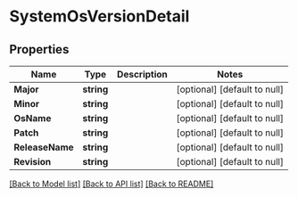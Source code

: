 # SystemOsVersionDetail

## Properties
Name | Type | Description | Notes
------------ | ------------- | ------------- | -------------
**Major** | **string** |  | [optional] [default to null]
**Minor** | **string** |  | [optional] [default to null]
**OsName** | **string** |  | [optional] [default to null]
**Patch** | **string** |  | [optional] [default to null]
**ReleaseName** | **string** |  | [optional] [default to null]
**Revision** | **string** |  | [optional] [default to null]

[[Back to Model list]](../README.md#documentation-for-models) [[Back to API list]](../README.md#documentation-for-api-endpoints) [[Back to README]](../README.md)


